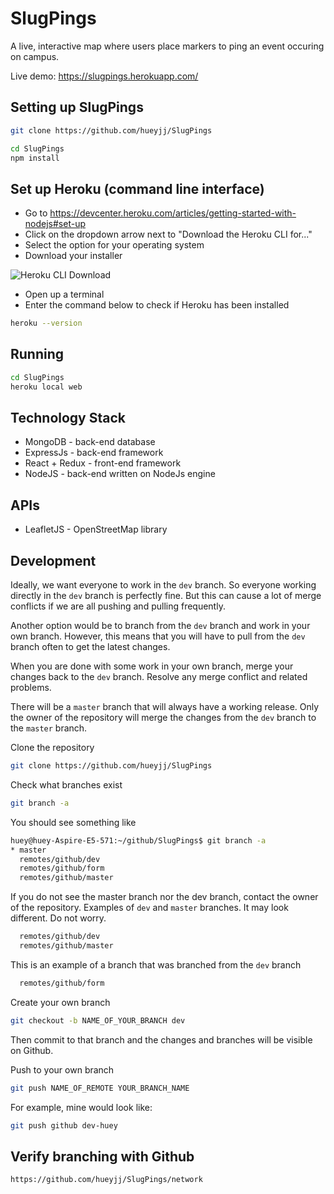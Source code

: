 # SlugPings
A live, interactive map where users place markers to ping an event occuring on campus.

Live demo: https://slugpings.herokuapp.com/

## Setting up SlugPings
```bash
git clone https://github.com/hueyjj/SlugPings

cd SlugPings
npm install
```

## Set up Heroku (command line interface)
- Go to https://devcenter.heroku.com/articles/getting-started-with-nodejs#set-up
- Click on the dropdown arrow next to "Download the Heroku CLI for..."
- Select the option for your operating system
- Download your installer

![Heroku CLI Download](https://raw.githubusercontent.com/hueyjj/SlugPings/master/screenshots/HerokuCLI.PNG)

- Open up a terminal
- Enter the command below to check if Heroku has been installed
```bash
heroku --version
```

## Running
```bash
cd SlugPings
heroku local web
```

## Technology Stack
- MongoDB - back-end database
- ExpressJs - back-end framework
- React + Redux - front-end framework
- NodeJS - back-end written on NodeJs engine

## APIs
- LeafletJS - OpenStreetMap library

## Development
Ideally, we want everyone to work in the `dev` branch. So everyone working directly in the `dev` branch is perfectly fine. But this can cause a lot of merge conflicts if we are all pushing and pulling frequently.

Another option would be to branch from the `dev` branch and work in your own branch. However, this means that you will have to pull from the `dev` branch often to get the latest changes. 

When you are done with some work in your own branch, merge your changes back to the `dev` branch. Resolve any merge conflict and related problems.

There will be a `master` branch that will always have a working release. Only the owner of the repository will merge the changes from the `dev` branch to the `master` branch.

Clone the repository
```bash
git clone https://github.com/hueyjj/SlugPings
```

Check what branches exist
```bash
git branch -a
```

You should see something like

```bash
huey@huey-Aspire-E5-571:~/github/SlugPings$ git branch -a
* master
  remotes/github/dev
  remotes/github/form
  remotes/github/master
```

If you do not see the master branch nor the dev branch, contact the owner of the repository. Examples of `dev` and `master` branches. It may look different. Do not worry.
```bash
  remotes/github/dev
  remotes/github/master
```
This is an example of a branch that was branched from the `dev` branch

```bash
  remotes/github/form
```

Create your own branch
```bash
git checkout -b NAME_OF_YOUR_BRANCH dev
```
Then commit to that branch and the changes and branches will be visible on Github.

Push to your own branch
```bash
git push NAME_OF_REMOTE YOUR_BRANCH_NAME
```
For example, mine would look like:
```bash
git push github dev-huey
```

## Verify branching with Github
`https://github.com/hueyjj/SlugPings/network`
